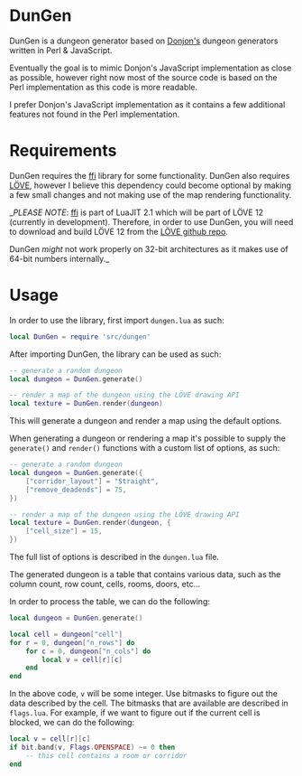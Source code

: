 DunGen
======

DunGen is a dungeon generator based on [Donjon's][0] dungeon generators written in 
Perl & JavaScript.

Eventually the goal is to mimic Donjon's JavaScript implementation as close as 
possible, however right now most of the source code is based on the Perl 
implementation as this code is more readable. 

I prefer Donjon's JavaScript implementation as it contains a few additional 
features not found in the Perl implementation.

Requirements
============

DunGen requires the [ffi][1] library for some functionality. DunGen also 
requires [LÖVE][2], however I believe this dependency could become optional by 
making a few small changes and not making use of the map rendering functionality.

_*PLEASE NOTE*: [ffi][1] is part of LuaJIT 2.1 which will be part of LÖVE 12 
(currently in development). Therefore, in order to use DunGen, you will need 
to download and build LÖVE 12 from the [LÖVE github repo][3].

DunGen *might* not work properly on 32-bit architectures as it makes use of 64-bit
numbers internally._

Usage
=====

In order to use the library, first import `dungen.lua` as such:

```lua
local DunGen = require 'src/dungen'
```

After importing DunGen, the library can be used as such:

```lua
-- generate a random dungeon
local dungeon = DunGen.generate()

-- render a map of the dungeon using the LÖVE drawing API
local texture = DunGen.render(dungeon)
```

This will generate a dungeon and render a map using the default options.

When generating a dungeon or rendering a map it's possible to supply the 
`generate()` and `render()` functions with a custom list of options, as such:

```lua
-- generate a random dungeon
local dungeon = DunGen.generate({
	["corridor_layout"] = "Straight",
	["remove_deadends"] = 75, 
})

-- render a map of the dungeon using the LÖVE drawing API
local texture = DunGen.render(dungeon, {
	["cell_size"] = 15,
})
```

The full list of options is described in the `dungen.lua` file.

The generated dungeon is a table that contains various data, such as the column 
count, row count, cells, rooms, doors, etc...

In order to process the table, we can do the following:

```lua
local dungeon = DunGen.generate()

local cell = dungeon["cell"]
for r = 0, dungeon["n_rows"] do
	for c = 0, dungeon["n_cols"] do
		local v = cell[r][c]
	end
end
```

In the above code, `v` will be some integer. Use bitmasks to figure out the data
described by the cell. The bitmasks that are available are described in 
`flags.lua`. For example, if we want to figure out if the current cell is blocked,
we can do the following:

```lua
local v = cell[r][c]
if bit.band(v, Flags.OPENSPACE) ~= 0 then
	-- this cell contains a room or corridor
end
```

[0]: https://donjon.bin.sh
[1]: https://luajit.org/ext_ffi.html
[2]: https://love2d.org
[3]: https://github.com/love2d/love/tree/12.0-development
